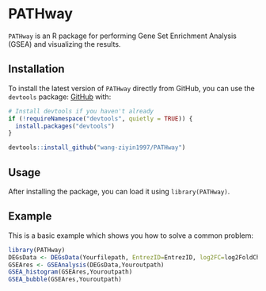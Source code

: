 
# PATHway

`PATHway` is an R package for performing Gene Set Enrichment Analysis (GSEA) and visualizing the results.

## Installation

To install the latest version of `PATHway` directly from GitHub, you can use the `devtools` package: [GitHub](https://github.com/wang-ziyin1997/PATHway) with:

``` r
# Install devtools if you haven't already
if (!requireNamespace("devtools", quietly = TRUE)) {
  install.packages("devtools")
}

devtools::install_github("wang-ziyin1997/PATHway")
```  
  
## Usage  
After installing the package, you can load it using `library(PATHway)`.  

## Example

This is a basic example which shows you how to solve a common problem:

``` r
library(PATHway)
DEGsData <- DEGsData(Yourfilepath, EntrezID=EntrezID, log2FC=log2FoldChange)
GSEAres <- GSEAnalysis(DEGsData,Youroutpath)
GSEA_histogram(GSEAres,Youroutpath)
GSEA_bubble(GSEAres,Youroutpath)
```


